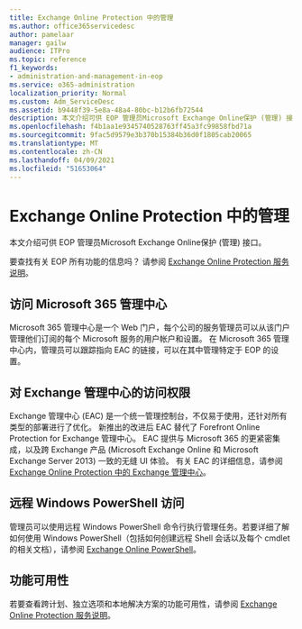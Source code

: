 ```yaml
---
title: Exchange Online Protection 中的管理
ms.author: office365servicedesc
author: pamelaar
manager: gailw
audience: ITPro
ms.topic: reference
f1_keywords:
- administration-and-management-in-eop
ms.service: o365-administration
localization_priority: Normal
ms.custom: Adm_ServiceDesc
ms.assetid: b9448f39-5e8a-48a4-80bc-b12b6fb72544
description: 本文介绍可供 EOP 管理员Microsoft Exchange Online保护 (管理) 接口。
ms.openlocfilehash: f4b1aa1e9345740528763ff45a3fc99858fbd71a
ms.sourcegitcommit: 9fac5d9579e3b370b15384b36d0f1805cab20065
ms.translationtype: MT
ms.contentlocale: zh-CN
ms.lasthandoff: 04/09/2021
ms.locfileid: "51653064"
---
```

# <a name="administration-and-management-in-exchange-online-protection"></a>Exchange Online Protection 中的管理

本文介绍可供 EOP 管理员Microsoft Exchange Online保护 (管理) 接口。
  
要查找有关 EOP 所有功能的信息吗？ 请参阅 [Exchange Online Protection 服务说明](exchange-online-protection-service-description.md)。
  
## <a name="access-to-the-microsoft-365-admin-center"></a>访问 Microsoft 365 管理中心

Microsoft 365 管理中心是一个 Web 门户，每个公司的服务管理员可以从该门户管理他们订阅的每个 Microsoft 服务的用户帐户和设置。 在 Microsoft 365 管理中心内，管理员可以跟踪指向 EAC 的链接，可以在其中管理特定于 EOP 的设置。
  
## <a name="access-to-the-exchange-admin-center"></a>对 Exchange 管理中心的访问权限

Exchange 管理中心 (EAC) 是一个统一管理控制台，不仅易于使用，还针对所有类型的部署进行了优化。 新推出的改进后 EAC 替代了 Forefront Online Protection for Exchange 管理中心。 EAC 提供与 Microsoft 365 的更紧密集成，以及跨 Exchange 产品 (Microsoft Exchange Online 和 Microsoft Exchange Server 2013) 一致的无缝 UI 体验。 有关 EAC 的详细信息，请参阅 [Exchange Online Protection 中的 Exchange 管理中心](/microsoft-365/security/office-365-security/exchange-admin-center-in-exchange-online-protection-eop)。
  
## <a name="remote-windows-powershell-access"></a>远程 Windows PowerShell 访问

 管理员可以使用远程 Windows PowerShell 命令行执行管理任务。若要详细了解如何使用 Windows PowerShell（包括如何创建远程 Shell 会话以及每个 cmdlet 的相关文档），请参阅 [Exchange Online PowerShell](/powershell/exchange/exchange-online-powershell)。
  
## <a name="feature-availability"></a>功能可用性

若要查看跨计划、独立选项和本地解决方案的功能可用性，请参阅 [Exchange Online Protection 服务说明](exchange-online-protection-service-description.md)。

